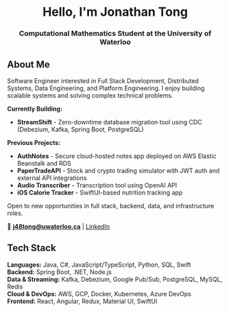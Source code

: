 <h1 align="center">Hello, I'm Jonathan Tong</h1>
<h3 align="center">Computational Mathematics Student at the University of Waterloo</h3>

## About Me

Software Engineer interested in Full Stack Development, Distributed Systems, Data Engineering, and Platform Engineering. I enjoy building scalable systems and solving complex technical problems.

**Currently Building:**
- **StreamShift** - Zero-downtime database migration tool using CDC (Debezium, Kafka, Spring Boot, PostgreSQL)

**Previous Projects:**
- **AuthNotes** - Secure cloud-hosted notes app deployed on AWS Elastic Beanstalk and RDS
- **PaperTradeAPI** - Stock and crypto trading simulator with JWT auth and external API integrations
- **Audio Transcriber** - Transcription tool using OpenAI API
- **iOS Calorie Tracker** - SwiftUI-based nutrition tracking app

Open to new opportunities in full stack, backend, data, and infrastructure roles.

📧 **j48tong@uwaterloo.ca** | [LinkedIn](https://linkedin.com/in/jonathantong03)

## Tech Stack

**Languages:** Java, C#, JavaScript/TypeScript, Python, SQL, Swift  
**Backend:** Spring Boot, .NET, Node.js  
**Data & Streaming:** Kafka, Debezium, Google Pub/Sub, PostgreSQL, MySQL, Redis  
**Cloud & DevOps:** AWS, GCP, Docker, Kubernetes, Azure DevOps  
**Frontend:** React, Angular, Redux, Material UI, SwiftUI
